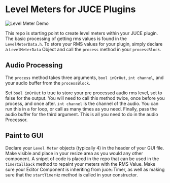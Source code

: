 # Level Meters for JUCE Plugins
![Level Meter Demo](https://giphy.com/gifs/SuO2tDYOqs4zhAJQPo)

This repo is starting point to create level meters within your JUCE plugin. The basic processing of getting rms values is found in the `LevelMeterData.h`. To store your RMS values for your plugin, simply declare a `LevelMeterData` Object and call the `process` method in your `processBlock`.

## Audio Processing
The `process` method takes three arguments, `bool inOrOut`, `int channel`, and your audio buffer from the `processBlock`.

Set `bool inOrOut` to true to store your pre processed audio rms level, set to false for the output. You will need to call this method twice, once before you process, and once after.
`int channel` is the channel of the audio. You can run this in a for loop, or call as many times as you need.
Finally, pass the audio buffer for the third argument. This is all you need to do in the audio Processor.

## Paint to GUI
Declare your `Level Meter` objects (typically 4) in the header of your GUI file. Make visible and place in your resize area as you would any other component. A snipet of code is placed in the repo that can be used in the `timerCallback` method to repaint your meters with the RMS Value. Make sure your Editor Component is inheriting from juce::Timer, as well as making sure that the `startTimerHz` method is called in your constructor.